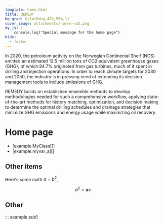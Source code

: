 ```yaml
---
template: home.html
title: REMEDY
bg_grad: hsla(0deg,47%,55%,1)
cover_image: attachments/norne-co2.png
my_js: |
    console.log("Special message for the home page")
hide:
  - footer
---
```


In 2020, the petroleum activity on the Norwegian Continental Shelf (NCS)
emitted an estimated 12.5 million tons of CO2 equivalent greenhouse gases (GHG),
of which 84.7% originated from gas turbines,
much of it spent in drilling and injection operations.
In order to reach climate targets for 2030 and 2050,
the industry is in pressing need of extending its decision management tools
to include emissions of GHG.

REMEDY builds on established ensemble methods to develop methodologies needed
for such a comprehensive workflow,
applying state-of-the-art methods for history matching,
optimization, and decision making to determine the optimal drilling schedules
and drainage strategies that minimize GHG emissions and energy usage
while maximizing oil recovery.

# Home page


- [example.MyClass][]
- [example.myvar_a][]

## Other items

Here's some math $a = b^2$,

$$ a^{2} = \mathbf{u} \nu $$

## Other

::: example.sub1

